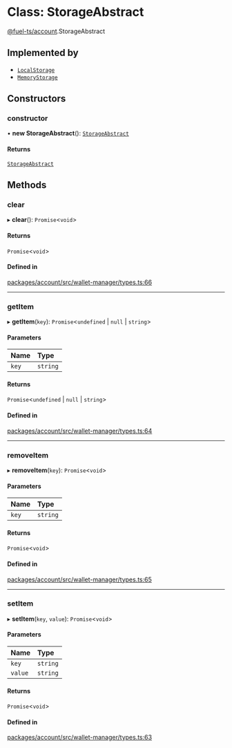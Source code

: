 # Class: StorageAbstract

[@fuel-ts/account](/api/Account/index.md).StorageAbstract

## Implemented by

- [`LocalStorage`](/api/Account/LocalStorage.md)
- [`MemoryStorage`](/api/Account/MemoryStorage.md)

## Constructors

### constructor

• **new StorageAbstract**(): [`StorageAbstract`](/api/Account/StorageAbstract.md)

#### Returns

[`StorageAbstract`](/api/Account/StorageAbstract.md)

## Methods

### clear

▸ **clear**(): `Promise`&lt;`void`\>

#### Returns

`Promise`&lt;`void`\>

#### Defined in

[packages/account/src/wallet-manager/types.ts:66](https://github.com/FuelLabs/fuels-ts/blob/ec261c53/packages/account/src/wallet-manager/types.ts#L66)

___

### getItem

▸ **getItem**(`key`): `Promise`&lt;`undefined` \| ``null`` \| `string`\>

#### Parameters

| Name | Type |
| :------ | :------ |
| `key` | `string` |

#### Returns

`Promise`&lt;`undefined` \| ``null`` \| `string`\>

#### Defined in

[packages/account/src/wallet-manager/types.ts:64](https://github.com/FuelLabs/fuels-ts/blob/ec261c53/packages/account/src/wallet-manager/types.ts#L64)

___

### removeItem

▸ **removeItem**(`key`): `Promise`&lt;`void`\>

#### Parameters

| Name | Type |
| :------ | :------ |
| `key` | `string` |

#### Returns

`Promise`&lt;`void`\>

#### Defined in

[packages/account/src/wallet-manager/types.ts:65](https://github.com/FuelLabs/fuels-ts/blob/ec261c53/packages/account/src/wallet-manager/types.ts#L65)

___

### setItem

▸ **setItem**(`key`, `value`): `Promise`&lt;`void`\>

#### Parameters

| Name | Type |
| :------ | :------ |
| `key` | `string` |
| `value` | `string` |

#### Returns

`Promise`&lt;`void`\>

#### Defined in

[packages/account/src/wallet-manager/types.ts:63](https://github.com/FuelLabs/fuels-ts/blob/ec261c53/packages/account/src/wallet-manager/types.ts#L63)
